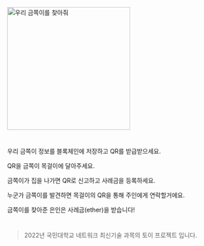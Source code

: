 <img width="285" alt="우리 금쪽이를 찾아줘" src="https://user-images.githubusercontent.com/24891555/166637528-cb7f602d-6d7f-44a3-a792-82d37b39d952.png">

#

우리 금쪽이 정보를 블록체인에 저장하고 QR를 받급받으세요.

QR을 금쪽이 목걸이에 달아주세요.

금쪽이가 집을 나가면 QR로 신고하고 사례금을 등록하세요.

누군가 금쪽이를 발견하면 목걸이의 QR을 통해 주인에게 연락할거에요. 

금쪽이를 찾아준 은인은 사례금(ether)을 받습니다!


#

> 2022년 국민대학교 네트워크 최신기술 과목의 토이 프로젝트 입니다.
